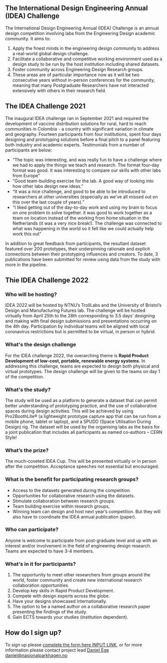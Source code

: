 ## The International Design Engineering Annual (IDEA) Challenge 

<!-- Really useful site for editing this page! https://guides.github.com/features/mastering-markdown/ -->

<!--[Old Logo](logo.png)-->

The International Design Engineering Annual (IDEA) Challenge is an annual design competition involving labs from the Engineering Design academic community.  It aims to:

1. Apply the finest minds in the engineering design community to address a real-world global design challenge.
2. Facilitate a collaborative and competitive working environment used as a design study to be run by the host institution including shared datasets.
3. Foster community across Engineering Design Research groups.
4. These areas are of particular importance now as it will be two consecutive years without in-person conferences for the community, meaning that many Postgraduate Researchers have not interacted extensively with others in their research field.

## The IDEA Challenge 2021

The inaugural IDEA challenge ran in September 2021 and required the development of vaccine distribution solutions for rural, hard to reach communities in Colombia - a country with significant variation in climate and geography. Fourteen participants from four institutions, spent four days designing and prototyping solutions before a final pitch to a panel featuring both industry and academic experts. Testimonials from a number of participants are below:
- “The topic was interesting, and was really fun to have a challenge where we had to apply the things we teach and research. The format four-day format was good. It was interesting to compare our skills with other labs from Europe”
- “Good team-building exercise for the lab. A good way of looking into how other labs design new ideas.”
- “It was a nice challenge, and good to be able to be introduced to researchers at other universities (especially as we've all missed out on this over the last couple of years).”
- “I liked getting out of the day-to-day work and using my brain to focus on one problem to solve together. it was good to work together as a team on location instead of the working from home situation in the Netherlands (it was a very nice break!). The challenge was connected to what was happening in the world so it felt like we could actually help work this out” 

In addition to great feedback from participants, the resultant dataset featured over 200 prototypes, their underpinning rationale and explicit connections between their prototyping influences and creators. To date, 3 publications have been submitted for review using data from the study with more in the pipeline. 

## Thie IDEA Challenge 2022

### Who will be hosting?

IDEA 2022 will be hosted by NTNU’s TrollLabs and the University of Bristol’s Design and Manufacturing Futures lab. The challenge will be hosted virtually from April 25th to the 28th corresponding to 3.5 days’ designing and making with final design submissions and presentations occurring on the 4th day.  Participation by individual teams will be aligned with local coronavirus restrictions but is permitted to be virtual, in person or hybrid.

### What's the design challenge

For the IDEA challenge 2022, the overarching theme is **Rapid Product Development of low-cost, portable, renewable energy systems**.  In addressing this challenge, teams are expected to design both physical and virtual prototypes. The design challenge will be given to the teams on day 1 of the competition.

### What's the study?

The study will be used as a platform to generate a dataset that can permit better understanding of prototyping practice, and the use of collaborative spaces during design activities.  This will be achieved by using Pro2BoothLite® (a lightweight prototype capture app that can be run from a mobile phone, tablet or laptop), and a SPUDD (Space Utilisation During Design) rig.  The dataset will be used by the organising labs as the basis for a joint publication that includes all participants as named co-authors – CERN Style!

### What’s the prize?

The much-coveted IDEA Cup.  This will be presented virtually or in person after the competition. Acceptance speeches not essential but encouraged.  

### What is the benefit for participating research groups?

-	Access to the datasets generated during the competition.
-	Opportunities for collaborative research using the datasets.
-	Stimulate collaboration between research groups.
-	Team building exercise within research groups,
-	Winning team can design and host next year’s competition. But they will also have to coordinate the IDEA annual publication (paper).

### Who can participate?

Anyone is welcome to participate from post-graduate level and up with an interest and/or involvement in the field of engineering design research.  Teams are expected to have 3-4 members.  

### What's in it for participants? 

1. The opportunity to meet other researchers from groups around the world, foster community and create new international research collaboration opportunities.
2. Develop key skills in Rapid Product Development.
3. Compete with design experts across the globe.
4. Have your designs showcased internationally.
5. The option to be a named author on a collaborative research paper presenting the findings of the study.
6. Gain ECTS towards your studies (institution dependent).

## How do I sign up?

To sign up please [complete the form here INPUT LINK](), or for more information please contact project lead [Daniel Ege](mailto:daniel@nasjonalparkhagen.no) daniel@nasjonalparkhagen.no
